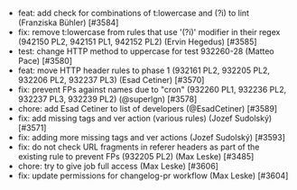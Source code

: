  * feat: add check for combinations of t:lowercase and (?i) to lint (Franziska Bühler) [#3584]
 * fix: remove t:lowercase from rules that use '(?i)' modifier in their regex (942150 PL2, 942151 PL1, 942152 PL2) (Ervin Hegedus) [#3585]
 * test: change HTTP method to uppercase for test 932260-28 (Matteo Pace) [#3580]
 * feat: move HTTP header rules to phase 1 (932161 PL2, 932205 PL2, 932206 PL2, 932237 PL3) (Esad Cetiner) [#3570]
 * fix: prevent FPs against names due to "cron" (932260 PL1, 932236 PL2, 932237 PL3, 932239 PL2) (@superlgn) [#3578]
 * chore: add Esad Cetiner to list of developers (@EsadCetiner) [#3589]
 * fix: add missing tags and ver action (various rules) (Jozef Sudolský) [#3571]
 * fix: adding more missing tags and ver actions (Jozef Sudolský) [#3593]
 * fix: do not check URL fragments in referer headers as part of the existing rule to prevent FPs (932205 PL2) (Max Leske) [#3485]
 * chore: try to give job full access (Max Leske) [#3606]
 * fix: update permissions for changelog-pr workflow (Max Leske) [#3604]
